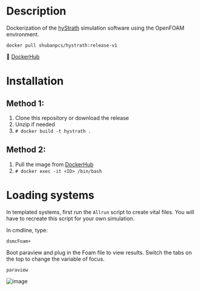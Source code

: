 # Description

Dockerization of the [hyStrath](https://github.com/hystrath/hyStrath) simulation software using the OpenFOAM environment.

```
docker pull shubanpcs/hystrath:release-v1
```

🔗 [DockerHub](https://hub.docker.com/r/shubanpcs/hystrath)

# Installation

## Method 1:

1. Clone this repository or download the release
2. Unzip if needed
3. `# docker build -t hystrath .`

## Method 2:

1. Pull the image from [DockerHub](https://hub.docker.com/r/shubanpcs/hystrath)
2. `# docker exec -it <ID> /bin/bash`

# Loading systems

In templated systems, first run the `Allrun` script to create vital files. You will have to recreate this script for your own simulation.

In cmdline, type:
```
dsmcFoam+
```

Boot paraview and plug in the Foam file to view results. Switch the tabs on the top to change the variable of focus.

```
paraview
```

![image](https://github.com/shuban-789/hyStrath-notes/assets/67974101/cb1bcee9-50f0-4347-9e9d-45ce44127bb3)
